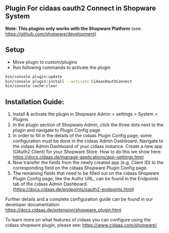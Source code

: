 ## Plugin For cidaas oauth2 Connect in Shopware System

**Note: This plugins only works with the Shopware Platform** (see: https://github.com/shopware/development)
## Setup

- Move plugin to custom/plugins
- Run following commands to activate the plugin

```bash
bin/console plugin:update
bin/console plugin:install --activate CidaasOauthConnect
bin/console cache:clear
```

## Installation Guide:
1. Install & activate the plugin in Shopware Admin > settings > System > Plugins
2. In the plugin section of Shopware Admin, click the three dots next to the plugin and navigate to Plugin Config page
3. In order to fill in the details of the cidaas Plugin Config page, some configuration must be done in the cidaas Admin Dashboard. Navigate to the cidaas Admin Dashboard of your cidaas instance. Create a new app (OAuth2 Client) for your Shopware Store. How to do this we show here: https://docs.cidaas.de/manage-applications/app-settings.html
4. Now transfer the fields from the newly created app (e.g. Client ID) to the corresponding field on the cidaas Shopware Plugin Config page.
5. The remaining fields that need to be filled out on the cidaas Shopware Plugin Config page, like the Authz URL, can be found in the Endpoints tab of the cidaas Admin Dashboard.(https://docs.cidaas.de/endpoints/oauth2-endpoints.html)

Further details and a complete configuration guide can be found in our developer documentation: https://docs.cidaas.de/extension/shopware_plugin.html

To learn more on what features of cidaas you can configure using the cidaas shopware plugin, please see: https://www.cidaas.com/shopware/